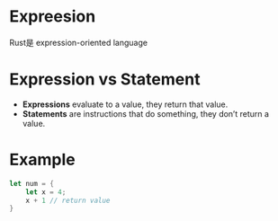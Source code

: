# Expreesion
Rust是 expression-oriented language

# Expression vs Statement
- **Expressions** evaluate to a value, they return that value.
- **Statements** are instructions that do something, they don’t return a value. 


# Example
```rust
let num = {
    let x = 4;
    x + 1 // return value
}
```